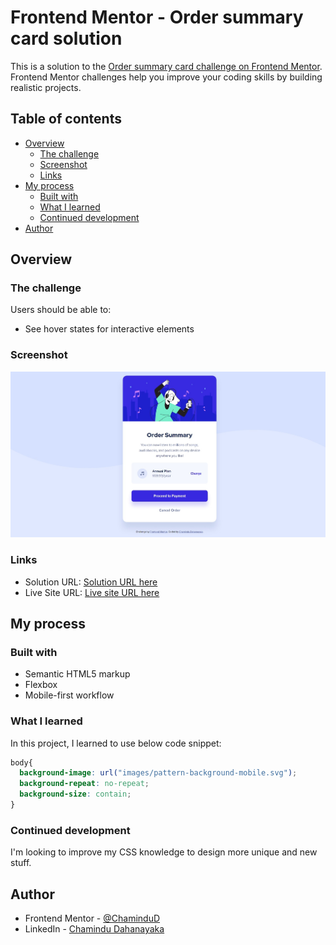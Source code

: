 # Frontend Mentor - Order summary card solution

This is a solution to the [Order summary card challenge on Frontend Mentor](https://www.frontendmentor.io/challenges/order-summary-component-QlPmajDUj). Frontend Mentor challenges help you improve your coding skills by building realistic projects. 

## Table of contents

- [Overview](#overview)
  - [The challenge](#the-challenge)
  - [Screenshot](#screenshot)
  - [Links](#links)
- [My process](#my-process)
  - [Built with](#built-with)
  - [What I learned](#what-i-learned)
  - [Continued development](#continued-development)
- [Author](#author)

## Overview

### The challenge

Users should be able to:

- See hover states for interactive elements

### Screenshot

![](./screenshot.jpeg)

### Links

- Solution URL: [Solution URL here](https://www.frontendmentor.io/solutions/responsive-order-summary-using-mobilefirst-workflow-h6aemaoCg8)
- Live Site URL: [Live site URL here](https://chamindud.github.io/order-summary-component/)

## My process

### Built with

- Semantic HTML5 markup
- Flexbox
- Mobile-first workflow

### What I learned

In this project, I learned to use below code snippet:

```css
body{
  background-image: url("images/pattern-background-mobile.svg");
  background-repeat: no-repeat;
  background-size: contain;
}
```

### Continued development

I'm looking to improve my CSS knowledge to design more unique and new stuff.

## Author

- Frontend Mentor - [@ChaminduD](https://www.frontendmentor.io/profile/ChaminduD)
- LinkedIn - [Chamindu Dahanayaka](https://www.linkedin.com/in/chamindudahanayaka/)